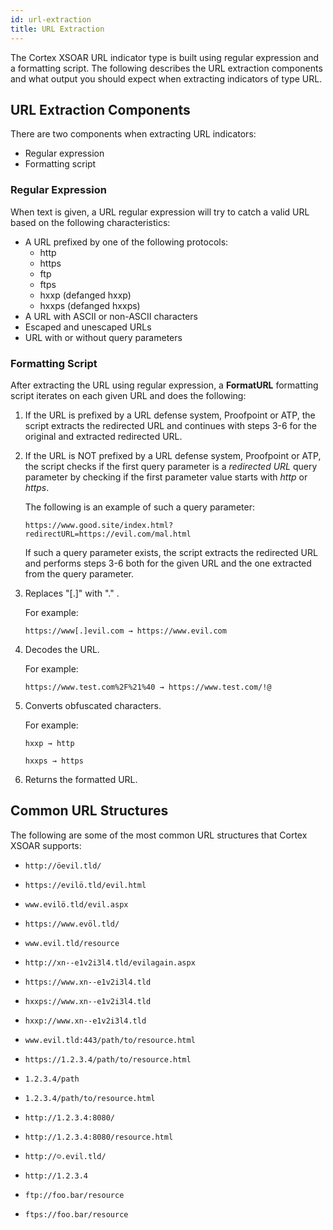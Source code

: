 ```yaml
---
id: url-extraction
title: URL Extraction
---
```



The Cortex XSOAR URL indicator type is built using regular expression and a formatting script.
The following describes the URL extraction components and what output you should expect when extracting indicators of type URL.

## URL Extraction Components

There are two components when extracting URL indicators:
- Regular expression
- Formatting script

### Regular Expression

When text is given, a URL regular expression will try to catch a valid URL based on the following characteristics:
- A URL prefixed by one of the following protocols:
   - http
   - https
   - ftp
   - ftps
   - hxxp (defanged hxxp)
   - hxxps (defanged hxxps)
- A URL with ASCII or non-ASCII characters
- Escaped and unescaped URLs
- URL with or without query parameters

### Formatting Script

After extracting the URL using regular expression, a  **FormatURL** formatting script iterates on each given URL and does the following:

1. If the URL is prefixed by a URL defense system, Proofpoint or ATP, the script extracts the redirected URL and continues with steps 3-6 for the original and extracted redirected URL.
2. If the URL is NOT prefixed by a URL defense system, Proofpoint or ATP, the script checks if the first query parameter is a *redirected URL* query parameter by checking if the first parameter value starts with *http* or *https*.

   The following is an example of such a query parameter: 
   
   `https://www.good.site/index.html?redirectURL=https://evil.com/mal.html`

   If such a query parameter exists, the script extracts the redirected URL and performs steps 3-6 both for the given URL and the one extracted from the query parameter.

3. Replaces "[.]" with "." .
   
   For example:

   `https://www[.]evil.com → https://www.evil.com`

4. Decodes the URL.

   For example: 

   `https://www.test.com%2F%21%40 → https://www.test.com/!@`

5. Converts obfuscated characters.

   For example:

   `hxxp → http`

   `hxxps → https`

6. Returns the formatted URL.

## Common URL Structures

The following are some of the most common URL structures that Cortex XSOAR supports:

- `http://öevil.tld/`

- `https://evilö.tld/evil.html`

- `www.evilö.tld/evil.aspx`

- `https://www.evöl.tld/`

- `www.evil.tld/resource`

- `http://xn--e1v2i3l4.tld/evilagain.aspx`

- `https://www.xn--e1v2i3l4.tld`

- `hxxps://www.xn--e1v2i3l4.tld`

- `hxxp://www.xn--e1v2i3l4.tld`

- `www.evil.tld:443/path/to/resource.html`
  
- `https://1.2.3.4/path/to/resource.html`

- `1.2.3.4/path`

- `1.2.3.4/path/to/resource.html`

- `http://1.2.3.4:8080/`

- `http://1.2.3.4:8080/resource.html`

- `http://☺.evil.tld/`

- `http://1.2.3.4`

- `ftp://foo.bar/resource`

- `ftps://foo.bar/resource`